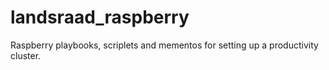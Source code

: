 # landsraad_raspberry
Raspberry playbooks, scriplets and mementos for setting up a productivity cluster.

